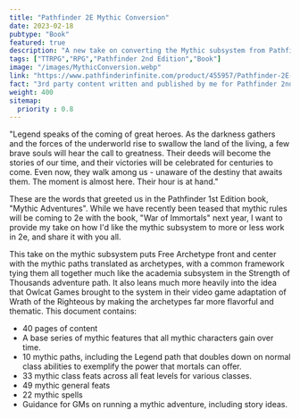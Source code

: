 ```yaml
---
title: "Pathfinder 2E Mythic Conversion"
date: 2023-02-18
pubtype: "Book"
featured: true
description: "A new take on converting the Mythic subsystem from Pathfinder 1st edition to 2nd edition"
tags: ["TTRPG","RPG","Pathfinder 2nd Edition","Book"]
image: "/images/MythicConversion.webp"
link: "https://www.pathfinderinfinite.com/product/455957/Pathfinder-2E-Mythic-Conversion"
fact: "3rd party content written and published by me for Pathfinder 2nd Edition"
weight: 400
sitemap:
  priority : 0.8
---
```


"Legend speaks of the coming of great heroes. As the darkness gathers and the forces of the underworld rise to swallow the land of the living, a few brave souls will hear the call to greatness. Their deeds will become the stories of our time, and their victories will be celebrated for centuries to come. Even now, they walk among us - unaware of the destiny that awaits them. The moment is almost here. Their hour is at hand."

These are the words that greeted us in the Pathfinder 1st Edition book, "Mythic Adventures". While we have recently been teased that mythic rules will be coming to 2e with the book, "War of Immortals" next year, I want to provide my take on how I'd like the mythic subsystem to more or less work in 2e, and share it with you all.

This take on the mythic subsystem puts Free Archetype front and center with the mythic paths translated as archetypes, with a common framework tying them all together much like the academia subsystem in the Strength of Thousands adventure path. It also leans much more heavily into the idea that Owlcat Games brought to the system in their video game adaptation of Wrath of the Righteous by making the archetypes far more flavorful and thematic.
This document contains:

- 40 pages of content
- A base series of mythic features that all mythic characters gain over time.
- 10 mythic paths, including the Legend path that doubles down on normal class abilities to exemplify the power that mortals can offer.
- 33 mythic class feats across all feat levels for various classes.
- 49 mythic general feats
- 22 mythic spells
- Guidance for GMs on running a mythic adventure, including story ideas.